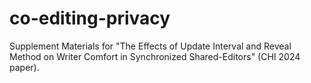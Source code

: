 # co-editing-privacy
Supplement Materials for "The Effects of Update Interval and Reveal Method on Writer Comfort in Synchronized Shared-Editors" (CHI 2024 paper).
